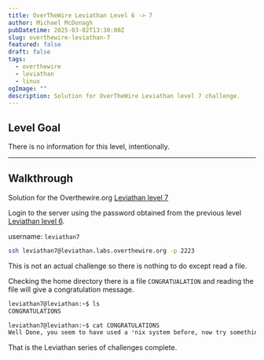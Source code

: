 ```yaml
---
title: OverTheWire Leviathan Level 6 -> 7
author: Michael McDonagh
pubDatetime: 2025-03-02T13:30:00Z
slug: overthewire-leviathan-7
featured: false
draft: false
tags:
  - overthewire
  - leviathan
  - linux
ogImage: ""
description: Solution for OverTheWire Leviathan level 7 challenge.
---
```

## Level Goal  

There is no information for this level, intentionally.

---

## Walkthrough  

Solution for the Overthewire.org [Leviathan level 7](https://overthewire.org/wargames/leviathan/leviathan7.html)

Login to the server using the password obtained from the previous level [Leviathan level 6](/posts/overthewire-leviathan-6).  

username: `leviathan7`  

```bash
ssh leviathan7@leviathan.labs.overthewire.org -p 2223
```

This is not an actual challenge so there is nothing to do except read a file.

Checking the home directory there is a file `CONGRATUALATION` and reading the file will give a congratulation message.

```bash
leviathan7@leviathan:~$ ls
CONGRATULATIONS

leviathan7@leviathan:~$ cat CONGRATULATIONS 
Well Done, you seem to have used a *nix system before, now try something more serious.
```

That is the Leviathan series of challenges complete.
